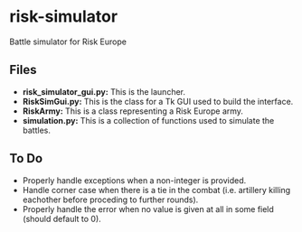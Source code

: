 # risk-simulator
Battle simulator for Risk Europe

## Files
* **risk_simulator_gui.py:** This is the launcher.
* **RiskSimGui.py:** This is the class for a Tk GUI used to build the interface.
* **RiskArmy:** This is a class representing a Risk Europe army.
* **simulation.py:** This is a collection of functions used to simulate the battles.

## To Do
* Properly handle exceptions when a non-integer is provided.
* Handle corner case when there is a tie in the combat (i.e. artillery killing eachother before proceding to further rounds).
* Properly handle the error when no value is given at all in some field (should default to 0).

